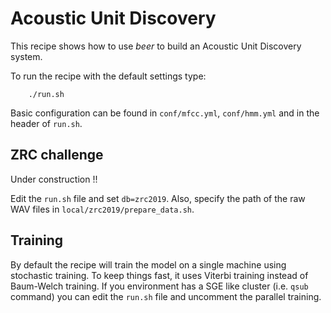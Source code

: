 Acoustic Unit Discovery
=======================

This recipe shows how to use *beer* to build an Acoustic Unit Discovery
system.

To run the recipe with the default settings type:

```
    ./run.sh
```

Basic configuration can be found in `conf/mfcc.yml`, `conf/hmm.yml`
and in the header of `run.sh`.

ZRC challenge
-------------

Under construction !!

Edit the `run.sh` file and set `db=zrc2019`. Also, specify the path
of the raw WAV files in `local/zrc2019/prepare_data.sh`.

Training
--------

By default the recipe will train the model on a single machine using stochastic training. To keep things fast, it uses Viterbi training instead of Baum-Welch training. If you environment has a SGE like cluster (i.e. `qsub` command) you can edit the `run.sh` file and uncomment the parallel training. 
